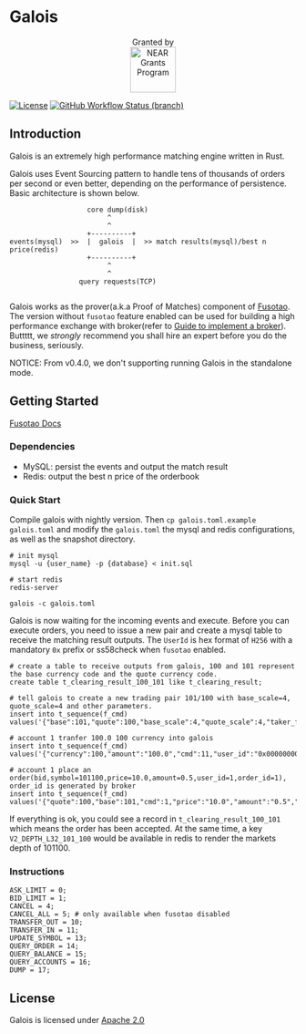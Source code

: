 # Galois

<p align="center">Granted by<br><img src="https://cryptologos.cc/logos/near-protocol-near-logo.png?v=014" alt="NEAR Grants Program" width="80" height="80"></p>

[![License](https://img.shields.io/badge/License-Apache%202.0-orange.svg)](#LICENSE)
[![GitHub Workflow Status (branch)](https://github.com/uinb/galois/actions/workflows/build.yml/badge.svg)](https://github.com/uinb/galois/actions?query=branch%3Amaster)

  
## Introduction

Galois is an extremely high performance matching engine written in Rust.

Galois uses Event Sourcing pattern to handle tens of thousands of orders per second or even better, depending on the performance of persistence. Basic architecture is shown below.

```
                   core dump(disk)
                        ^
                        ^
                   +----------+
events(mysql)  >>  |  galois  |  >> match results(mysql)/best n price(redis)
                   +----------+
                        ^
                        ^
                 query requests(TCP) 
                       
```

Galois works as the prover(a.k.a Proof of Matches) component of [Fusotao](https://github.com/uinb/fusotao). The version without `fusotao` feature enabled can be used for building a high performance exchange with broker(refer to [Guide to implement a broker](#)). Buttttt, we *strongly* recommend you shall hire an expert before you do the business, seriously.

NOTICE: From v0.4.0, we don't supporting running Galois in the standalone mode.


## Getting Started

[Fusotao Docs](https://docs.fusotao.org/)

### Dependencies

- MySQL: persist the events and output the match result
- Redis: output the best n price of the orderbook

### Quick Start

Compile galois with nightly version. Then `cp galois.toml.example galois.toml` and modify the `galois.toml` the mysql and redis configurations, as well as the snapshot directory.

```
# init mysql
mysql -u {user_name} -p {database} < init.sql

# start redis
redis-server

galois -c galois.toml
```

Galois is now waiting for the incoming events and execute. Before you can execute orders, you need to issue a new pair and create a mysql table to receive the matching result outputs. The `UserId` is hex format of `H256` with a mandatory `0x` prefix or ss58check when `fusotao` enabled.

```
# create a table to receive outputs from galois, 100 and 101 represent the base currency code and the quote currency code.
create table t_clearing_result_100_101 like t_clearing_result;

# tell galois to create a new trading pair 101/100 with base_scale=4, quote_scale=4 and other parameters.
insert into t_sequence(f_cmd) values('{"base":101,"quote":100,"base_scale":4,"quote_scale":4,"taker_fee":"0.002","maker_fee":"0.002","min_amount":"0.1","min_vol":"10","enable_market_order":false,"open":true,"cmd":13}');

# account 1 tranfer 100.0 100 currency into galois
insert into t_sequence(f_cmd) values('{"currency":100,"amount":"100.0","cmd":11,"user_id":"0x0000000000000000000000000000000000000000000000000000000000000001"}');

# account 1 place an order(bid,symbol=101100,price=10.0,amount=0.5,user_id=1,order_id=1), order_id is generated by broker
insert into t_sequence(f_cmd) values('{"quote":100,"base":101,"cmd":1,"price":"10.0","amount":"0.5","order_id":1,"user_id":"0x0000000000000000000000000000000000000000000000000000000000000001"}');
```

If everything is ok, you could see a record in `t_clearing_result_100_101` which means the order has been accepted. At the same time, a key `V2_DEPTH_L32_101_100` would be available in redis to render the markets depth of 101100.

### Instructions

```
ASK_LIMIT = 0;
BID_LIMIT = 1;
CANCEL = 4;
CANCEL_ALL = 5; # only available when fusotao disabled
TRANSFER_OUT = 10;
TRANSFER_IN = 11;
UPDATE_SYMBOL = 13;
QUERY_ORDER = 14;
QUERY_BALANCE = 15;
QUERY_ACCOUNTS = 16;
DUMP = 17;
```

## License
Galois is licensed under [Apache 2.0](LICENSE)
